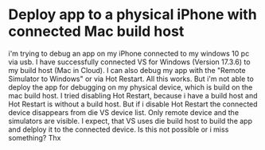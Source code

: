 
# Deploy app to a physical iPhone with connected Mac build host

i'm trying to debug an app on my iPhone connected to my windows 10 pc via usb. I have successfully connected VS for Windows (Version 17.3.6) to my build host (Mac in Cloud). I can also debug my app with the "Remote Simulator to Windows" or via Hot Restart. All this works.
But i'm not able to deploy the app for debugging on my physical device, which is build on the mac build host.
I tried disabling Hot Restart, because i have a build host and Hot Restart is without a build host. But if i disable Hot Restart the connected device disappears from die VS device list. Only remote device and the simulators are visible.
I expect, that VS uses die build host to build the app and delploy it to the connected device. Is this not possible or i miss something?
Thx

        